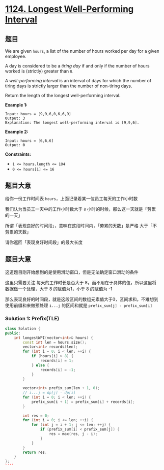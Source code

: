 # [1124. Longest Well-Performing Interval](https://leetcode.cn/problems/longest-well-performing-interval/)

## 题目

We are given `hours`, a list of the number of hours worked per day for a given employee.

A day is considered to be a *tiring day* if and only if the number of hours worked is (strictly) greater than `8`.

A *well-performing interval* is an interval of days for which the number of tiring days is strictly larger than the number of non-tiring days.

Return the length of the longest well-performing interval.

 

**Example 1:**

```
Input: hours = [9,9,6,0,6,6,9]
Output: 3
Explanation: The longest well-performing interval is [9,9,6].
```

**Example 2:**

```
Input: hours = [6,6,6]
Output: 0
```

 

**Constraints:**

- `1 <= hours.length <= 104`
- `0 <= hours[i] <= 16`


## 题目大意

给你一份工作时间表 `hours`，上面记录着某一位员工每天的工作小时数

我们认为当员工一天中的工作小时数大于 `8` 小时的时候，那么这一天就是「劳累的一天」

所谓「表现良好的时间段」，意味在这段时间内，「劳累的天数」是严格 大于「不劳累的天数」

请你返回「表现良好时间段」的最大长度

## 题目大意

这道题目刚开始想到的是使用滑动窗口，但是无法确定窗口滑动的条件

这里只需要关注 每天的工作时长是否大于 8，而不用在于具体的值，所以这里将数据做一个处理，大于 8 的赋值为1，小于 8 的赋值为 -1

那么表现良好的时间段，就是这段区间的数组元素值大于0，区间求和，不难想到使用前缀和来做预处理 `i...j` 的区间和就是 `prefix_sum[j] - prefix_sum[i]`

### Solution 1: Prefix(TLE)


`````c++
class Solution {
public:
    int longestWPI(vector<int>& hours) {
        const int len = hours.size();
        vector<int> records(len);
        for (int i = 0; i < len; ++i) {
            if (hours[i] > 8) {
                records[i] = 1;
            } else {
                records[i] = -1;
            }
        }
        
        vector<int> prefix_sum(len + 1, 0);
        // i...j = dp[j] - dp[i]
        for (int i = 0; i < len; ++i) {
            prefix_sum[i + 1] = prefix_sum[i] + records[i];
        }
        
        int res = 0;
        for (int i = 0; i <= len; ++i) {
            for (int j = i + 1; j <= len; ++j) {
                if (prefix_sum[i] < prefix_sum[j]) {
                    res = max(res, j - i);
                }
            }
        }
        return res;
    }
};
````
